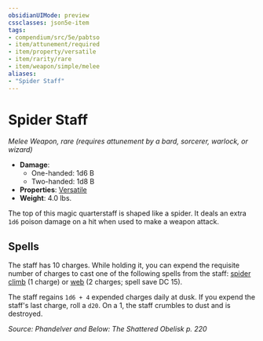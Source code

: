 ```yaml
---
obsidianUIMode: preview
cssclasses: json5e-item
tags:
- compendium/src/5e/pabtso
- item/attunement/required
- item/property/versatile
- item/rarity/rare
- item/weapon/simple/melee
aliases: 
- "Spider Staff"
---
```

# Spider Staff
*Melee Weapon, rare (requires attunement by a bard, sorcerer, warlock, or wizard)*  

- **Damage**:
  - One-handed: 1d6 B
  - Two-handed: 1d8 B
- **Properties**: [Versatile](/compendium/rules/item-properties.md#Versatile)
- **Weight**: 4.0 lbs.

The top of this magic quarterstaff is shaped like a spider. It deals an extra `1d6` poison damage on a hit when used to make a weapon attack.

## Spells

The staff has 10 charges. While holding it, you can expend the requisite number of charges to cast one of the following spells from the staff: [spider climb](/compendium/spells/spider-climb.md) (1 charge) or [web](/compendium/spells/web.md) (2 charges; spell save DC 15).

The staff regains `1d6 + 4` expended charges daily at dusk. If you expend the staff's last charge, roll a `d20`. On a 1, the staff crumbles to dust and is destroyed.

*Source: Phandelver and Below: The Shattered Obelisk p. 220*